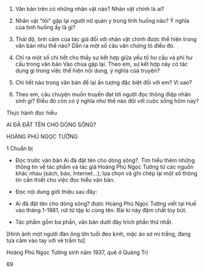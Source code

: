 1. Văn bản trên có những nhân vật nào? Nhân vật chính là ai?

2. Nhân vật "tôi" gặp lại người nữ quản y trong tình huống nào? Ý nghĩa của tình huống ấy là gì?

3. Thái độ, tình cảm của tác giả đối với nhân vật chính được thể hiện trong văn bản như thế nào? Dẫn ra một số câu văn chứng tỏ điều đó.

4. Chỉ ra một số chi tiết cho thấy sự kết hợp giữa yếu tố hư cấu và phi hư cấu trong văn bản Vào chùa gặp lại. Theo em, sự kết hợp này có tác dụng gì trong việc thể hiện nội dung, ý nghĩa của truyện?

5. Chi tiết nào trong văn bản để lại ấn tượng đặc biệt đối với em? Vì sao?

6. Theo em, câu chuyện muốn truyền đạt tới người đọc thông điệp nhân sinh gì? Điều đó còn có ý nghĩa như thế nào đối với cuộc sống hôm nay?

Thực hành đọc hiểu

AI ĐÃ ĐẶT TÊN CHO DÒNG SÔNG?

HOÀNG PHÚ NGỌC TƯỜNG

1 Chuẩn bị

- Đọc trước văn bản Ai đã đặt tên cho dòng sông?. Tìm hiểu thêm những thông tin về tác phẩm và tác giả Hoàng Phú Ngọc Tường từ các nguồn khác nhau (sách, báo, Internet...); lựa chọn và ghi chép lại một số thông tin cần thiết cho việc đọc hiểu văn bản.

- Đọc nội dung giới thiệu sau đây:

+ Ai đã đặt tên cho dòng sông? được Hoàng Phú Ngọc Tường viết tại Huế vào tháng 1-1981, rút từ tập kí cùng tên. Bài kí này đậm chất tùy bút.

+ Tác phẩm gồm ba phần, văn bản dưới đây trích phần thứ nhất.

[Hình ảnh một người đàn ông lớn tuổi đeo kính, mặc áo sơ mi trắng, đang tựa cằm vào tay với vẻ trầm tư]

Hoàng Phú Ngọc Tường
sinh năm 1937, quê ở Quảng Trị

69